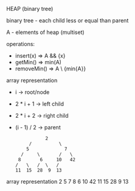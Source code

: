 HEAP (binary tree)

binary tree - each child less or equal than parent

A - elements of heap (multiset)

operations:

-   insert(x) => A && {x}
-   getMin() => min(A)
-   removeMin() => A \ {min{A}}

array representation

-   i -> root/node
-   2 \* i + 1 -> left child
-   2 \* i + 2 -> right child
-   (i - 1) / 2 -> parent

                   2
             /          \
            5             7
          /     \       /   \
         8       6     10   42
        /   \   /  \   /
        11  15  28  9  13

array representation
2 5 7 8 6 10 42 11 15 28 9 13

